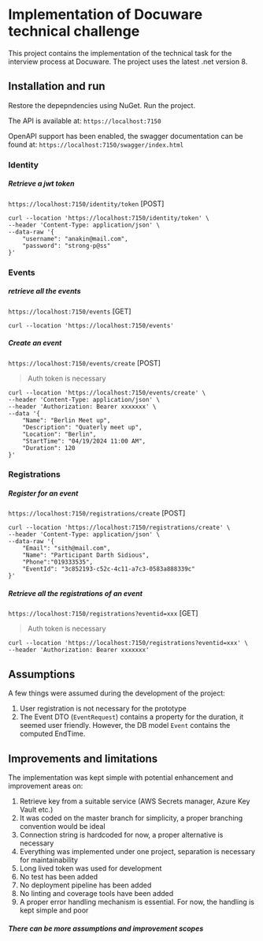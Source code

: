 # Implementation of Docuware technical challenge

This project contains the implementation of the technical task for the interview process at Docuware.
The project uses the latest .net version 8.

## Installation and run

Restore the depepndencies using NuGet. Run the project.

The API is available at:
`https://localhost:7150`

OpenAPI support has been enabled, the swagger documentation can be found at: `https://localhost:7150/swagger/index.html`

### Identity
##### Retrieve a jwt token
`https://localhost:7150/identity/token` [POST]
```
curl --location 'https://localhost:7150/identity/token' \
--header 'Content-Type: application/json' \
--data-raw '{
    "username": "anakin@mail.com",
    "password": "strong-p@ss"
}'
```
### Events
##### retrieve all the events
`https://localhost:7150/events` [GET]
```
curl --location 'https://localhost:7150/events'
```
##### Create an event
`https://localhost:7150/events/create` [POST]
> Auth token is necessary
```
curl --location 'https://localhost:7150/events/create' \
--header 'Content-Type: application/json' \
--header 'Authorization: Bearer xxxxxxx' \
--data '{
    "Name": "Berlin Meet up",
    "Description": "Quaterly meet up",
    "Location": "Berlin",
    "StartTime": "04/19/2024 11:00 AM",
    "Duration": 120
}'
```
### Registrations
##### Register for an event
`https://localhost:7150/registrations/create` [POST]
```
curl --location 'https://localhost:7150/registrations/create' \
--header 'Content-Type: application/json' \
--data-raw '{
    "Email": "sith@mail.com",
    "Name": "Participant Darth Sidious",
    "Phone":"019333535",
    "EventId": "3c852193-c52c-4c11-a7c3-0583a888339c"
}'
```
##### Retrieve all the registrations of an event
`https://localhost:7150/registrations?eventid=xxx` [GET]
> Auth token is necessary
```
curl --location 'https://localhost:7150/registrations?eventid=xxx' \
--header 'Authorization: Bearer xxxxxxx'
```

## Assumptions
A few things were assumed during the development of the project:
1. User registration is not necessary for the prototype
2. The Event DTO (`EventRequest`) contains a property for the duration, it seemed user friendly. However, the DB model `Event` contains the computed EndTime.

## Improvements and limitations
The implementation was kept simple with potential enhancement and improvement areas on:
1. Retrieve key from a suitable service (AWS Secrets manager, Azure Key Vault etc.)
2. It was coded on the master branch for simplicity, a proper branching convention would be ideal
3. Connection string is hardcoded for now, a proper alternative is necessary
4. Everything was implemented under one project, separation is necessary for maintainability
5. Long lived token was used for development
6. No test has been added
7. No deployment pipeline has been added
8. No linting and coverage tools have been added
8. A proper error handling mechanism is essential. For now, the handling is kept simple and poor


##### There can be more assumptions and improvement scopes
